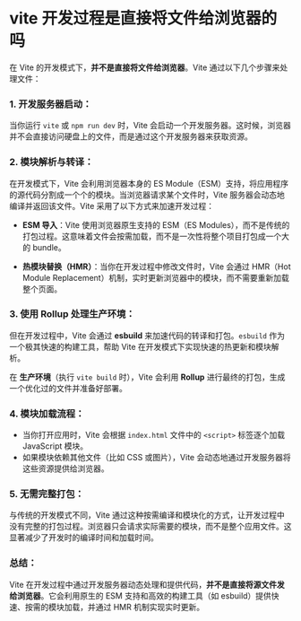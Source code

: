 # vite 开发过程是直接将文件给浏览器的吗

在 Vite 的开发模式下，**并不是直接将文件给浏览器**。Vite 通过以下几个步骤来处理文件：

### 1. **开发服务器启动**：
   当你运行 `vite` 或 `npm run dev` 时，Vite 会启动一个开发服务器。这时候，浏览器并不会直接访问硬盘上的文件，而是通过这个开发服务器来获取资源。

### 2. **模块解析与转译**：
   在开发模式下，Vite 会利用浏览器本身的 ES Module（ESM）支持，将应用程序的源代码分割成一个个的模块。当浏览器请求某个文件时，Vite 服务器会动态地编译并返回该文件。Vite 采用了以下方式来加速开发过程：
   
   - **ESM 导入**：Vite 使用浏览器原生支持的 ESM（ES Modules），而不是传统的打包过程。这意味着文件会按需加载，而不是一次性将整个项目打包成一个大的 bundle。
   
   - **热模块替换（HMR）**：当你在开发过程中修改文件时，Vite 会通过 HMR（Hot Module Replacement）机制，实时更新浏览器中的模块，而不需要重新加载整个页面。

### 3. **使用 Rollup 处理生产环境**：
   但在开发过程中，Vite 会通过 **esbuild** 来加速代码的转译和打包。`esbuild` 作为一个极其快速的构建工具，帮助 Vite 在开发模式下实现快速的热更新和模块解析。

   在 **生产环境**（执行 `vite build` 时），Vite 会利用 **Rollup** 进行最终的打包，生成一个优化过的文件并准备好部署。

### 4. **模块加载流程**：
   - 当你打开应用时，Vite 会根据 `index.html` 文件中的 `<script>` 标签逐个加载 JavaScript 模块。
   - 如果模块依赖其他文件（比如 CSS 或图片），Vite 会动态地通过开发服务器将这些资源提供给浏览器。

### 5. **无需完整打包**：
   与传统的开发模式不同，Vite 通过这种按需编译和模块化的方式，让开发过程中没有完整的打包过程。浏览器只会请求实际需要的模块，而不是整个应用文件。这显著减少了开发时的编译时间和加载时间。

### 总结：
Vite 在开发过程中通过开发服务器动态处理和提供代码，**并不是直接将源文件发给浏览器**。它会利用原生的 ESM 支持和高效的构建工具（如 esbuild）提供快速、按需的模块加载，并通过 HMR 机制实现实时更新。
